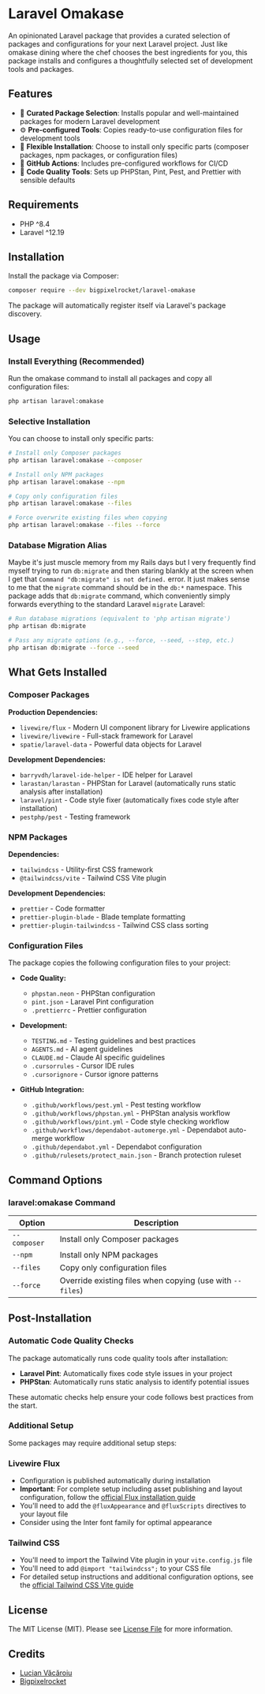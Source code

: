 # Laravel Omakase

An opinionated Laravel package that provides a curated selection of packages and configurations for your next Laravel project. Just like omakase dining where the chef chooses the best ingredients for you, this package installs and configures a thoughtfully selected set of development tools and packages.

## Features

- 🎯 **Curated Package Selection**: Installs popular and well-maintained packages for modern Laravel development
- ⚙️ **Pre-configured Tools**: Copies ready-to-use configuration files for development tools
- 🔧 **Flexible Installation**: Choose to install only specific parts (composer packages, npm packages, or configuration files)
- 📁 **GitHub Actions**: Includes pre-configured workflows for CI/CD
- 🎨 **Code Quality Tools**: Sets up PHPStan, Pint, Pest, and Prettier with sensible defaults

## Requirements

- PHP ^8.4
- Laravel ^12.19

## Installation

Install the package via Composer:

```bash
composer require --dev bigpixelrocket/laravel-omakase
```

The package will automatically register itself via Laravel's package discovery.

## Usage

### Install Everything (Recommended)

Run the omakase command to install all packages and copy all configuration files:

```bash
php artisan laravel:omakase
```

### Selective Installation

You can choose to install only specific parts:

```bash
# Install only Composer packages
php artisan laravel:omakase --composer

# Install only NPM packages
php artisan laravel:omakase --npm

# Copy only configuration files
php artisan laravel:omakase --files

# Force overwrite existing files when copying
php artisan laravel:omakase --files --force
```

### Database Migration Alias

Maybe it's just muscle memory from my Rails days but I very frequently find myself trying to run `db:migrate` and then staring blankly at the screen when I get that `Command "db:migrate" is not defined.` error. It just makes sense to me that the `migrate` command should be in the `db:*` namespace. This package adds that `db:migrate` command, which conveniently simply forwards everything to the standard Laravel `migrate` Laravel:

```bash
# Run database migrations (equivalent to 'php artisan migrate')
php artisan db:migrate

# Pass any migrate options (e.g., --force, --seed, --step, etc.)
php artisan db:migrate --force --seed
```

## What Gets Installed

### Composer Packages

**Production Dependencies:**

- `livewire/flux` - Modern UI component library for Livewire applications
- `livewire/livewire` - Full-stack framework for Laravel
- `spatie/laravel-data` - Powerful data objects for Laravel

**Development Dependencies:**

- `barryvdh/laravel-ide-helper` - IDE helper for Laravel
- `larastan/larastan` - PHPStan for Laravel (automatically runs static analysis after installation)
- `laravel/pint` - Code style fixer (automatically fixes code style after installation)
- `pestphp/pest` - Testing framework

### NPM Packages

**Dependencies:**

- `tailwindcss` - Utility-first CSS framework
- `@tailwindcss/vite` - Tailwind CSS Vite plugin

**Development Dependencies:**

- `prettier` - Code formatter
- `prettier-plugin-blade` - Blade template formatting
- `prettier-plugin-tailwindcss` - Tailwind CSS class sorting

### Configuration Files

The package copies the following configuration files to your project:

- **Code Quality:**

  - `phpstan.neon` - PHPStan configuration
  - `pint.json` - Laravel Pint configuration
  - `.prettierrc` - Prettier configuration

- **Development:**

  - `TESTING.md` - Testing guidelines and best practices
  - `AGENTS.md` - AI agent guidelines
  - `CLAUDE.md` - Claude AI specific guidelines
  - `.cursorrules` - Cursor IDE rules
  - `.cursorignore` - Cursor ignore patterns

- **GitHub Integration:**
  - `.github/workflows/pest.yml` - Pest testing workflow
  - `.github/workflows/phpstan.yml` - PHPStan analysis workflow
  - `.github/workflows/pint.yml` - Code style checking workflow
  - `.github/workflows/dependabot-automerge.yml` - Dependabot auto-merge workflow
  - `.github/dependabot.yml` - Dependabot configuration
  - `.github/rulesets/protect_main.json` - Branch protection ruleset

## Command Options

### laravel:omakase Command

| Option       | Description                                               |
| ------------ | --------------------------------------------------------- |
| `--composer` | Install only Composer packages                            |
| `--npm`      | Install only NPM packages                                 |
| `--files`    | Copy only configuration files                             |
| `--force`    | Override existing files when copying (use with `--files`) |

## Post-Installation

### Automatic Code Quality Checks

The package automatically runs code quality tools after installation:

- **Laravel Pint**: Automatically fixes code style issues in your project
- **PHPStan**: Automatically runs static analysis to identify potential issues

These automatic checks help ensure your code follows best practices from the start.

### Additional Setup

Some packages may require additional setup steps:

### Livewire Flux

- Configuration is published automatically during installation
- **Important**: For complete setup including asset publishing and layout configuration, follow the [official Flux installation guide](https://fluxui.dev/docs/installation)
- You'll need to add the `@fluxAppearance` and `@fluxScripts` directives to your layout file
- Consider using the Inter font family for optimal appearance

### Tailwind CSS

- You'll need to import the Tailwind Vite plugin in your `vite.config.js` file
- You'll need to add `@import "tailwindcss";` to your CSS file
- For detailed setup instructions and additional configuration options, see the [official Tailwind CSS Vite guide](https://tailwindcss.com/docs/installation/using-vite)

## License

The MIT License (MIT). Please see [License File](LICENSE) for more information.

## Credits

- [Lucian Văcăroiu](https://github.com/lucianvacaroiu)
- [Bigpixelrocket](https://bigpixelrocket.com)
